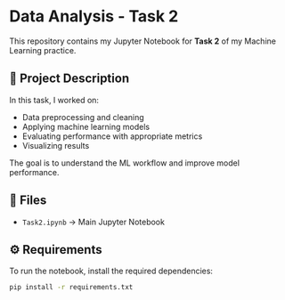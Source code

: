 # Data Analysis - Task 2

This repository contains my Jupyter Notebook for **Task 2** of my Machine Learning practice.

## 📌 Project Description
In this task, I worked on:
- Data preprocessing and cleaning
- Applying machine learning models
- Evaluating performance with appropriate metrics
- Visualizing results

The goal is to understand the ML workflow and improve model performance.

## 📂 Files
- `Task2.ipynb` → Main Jupyter Notebook

## ⚙️ Requirements
To run the notebook, install the required dependencies:
```bash
pip install -r requirements.txt
